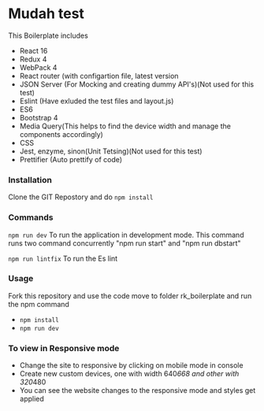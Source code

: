# Mudah test

This Boilerplate includes

- React 16
- Redux 4
- WebPack 4
- React router (with configartion file, latest version
- JSON Server (For Mocking and creating dummy API's)(Not used for this test)
- Eslint (Have exluded the test files and layout.js)
- ES6 
- Bootstrap 4
- Media Query(This helps to find the device width and manage the components accordingly)
- CSS 
- Jest, enzyme, sinon(Unit Tetsing)(Not used for this test)
- Prettifier (Auto prettify of code)

### Installation 

Clone the GIT Repostory and do `npm install`

### Commands

`npm run dev` 
 To run the application in development mode. This command runs two command concurrently "npm run start" and "npm run dbstart"

`npm run lintfix` 
To run the Es lint


### Usage
Fork this repository and use the code move to folder rk_boilerplate and run the npm command
- `npm install` 
- `npm run dev`

### To view in Responsive mode 

- Change the site to responsive by clicking on mobile mode in console
- Create new custom devices, one with width 640*668 and other with 320*480
- You can see the website changes to the responsive mode and styles get applied
